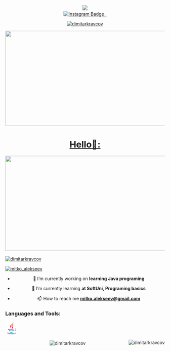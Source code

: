 <div id = "header" align = "center">
 <img src = "https://media1.giphy.com/media/M9gbBd9nbDrOTu1Mqx/giphy.gif?cid=790b7611f15f2410ee118e788fab47e70345641d0f015707&rid=giphy.gif&ct=s"
 width = "100"/>
</div>
<div id = "badges" align = "center">
 <a href = "https://www.instagram.com/d.kravcov/?hl=bg">
 <img src = "https://img.shields.io/badge/Instagram-red" alt = "Instagram Badge"/>
<a href = "https://twitter.com/mitko_alekseev">
<img src = "https://img.shields.io/badge/Twitter-blue" alt "Twitter Badge"/>
<a href = "https://www.linkedin.com/in/dimitar-kravcov-0a8128254/">
<img src = "https://img.shields.io/badge/Linkedln-white" alt "Linkedln Badge"/>
 
 <p align="center"> <img src="https://komarev.com/ghpvc/?username=dimitarkravcov&label=Profile%20views&color=0e75b6&style=flat" alt="dimitarkravcov" /> </p>
 
<div align="center">
  <img src="https://media.giphy.com/media/dWesBcTLavkZuG35MI/giphy.gif" width="600" height="300"/>
</div>
 
<h1 align="center">Hello👋:</h1>

 <div align="center">
  <img src="https://media.giphy.com/media/dWesBcTLavkZuG35MI/giphy.gif" width="600" height="300"/>
</div>

<p align="left"> <img src="https://komarev.com/ghpvc/?username=dimitarkravcov&label=Profile%20views&color=0e75b6&style=flat" alt="dimitarkravcov" /> </p>

<p align="left"> <a href="https://twitter.com/mitko_alekseev" target="blank"><img src="https://img.shields.io/twitter/follow/mitko_alekseev?logo=twitter&style=for-the-badge" alt="mitko_alekseev" /></a> </p>

- 🔭 I’m currently working on **learning Java programing**

- 🌱 I’m currently learning **at SoftUni, Programing basics**
- 📫 How to reach me **mitko.alekseev@gmail.com**

<h3 align="left">Languages and Tools:</h3>
<p align="left"> <a href="https://www.java.com" target="_blank" rel="noreferrer"> <img src="https://raw.githubusercontent.com/devicons/devicon/master/icons/java/java-original.svg" alt="java" width="40" height="40"/> </a> </p>

<p><img align="right" src="https://github-readme-stats.vercel.app/api/top-langs?username=dimitarkravcov&show_icons=true&locale=en&layout=compact" alt="dimitarkravcov" /></p>

<p>&nbsp;<img align="center" src="https://github-readme-stats.vercel.app/api?username=dimitarkravcov&show_icons=true&locale=en" alt="dimitarkravcov" /></p>
